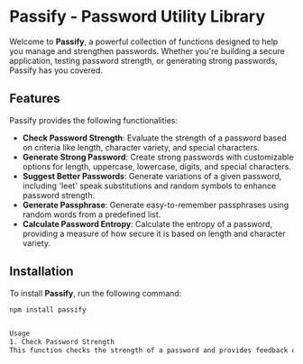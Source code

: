 # Passify - Password Utility Library

Welcome to **Passify**, a powerful collection of functions designed to help you manage and strengthen passwords. Whether you're building a secure application, testing password strength, or generating strong passwords, Passify has you covered.

## Features

Passify provides the following functionalities:

- **Check Password Strength**: Evaluate the strength of a password based on criteria like length, character variety, and special characters.
- **Generate Strong Password**: Create strong passwords with customizable options for length, uppercase, lowercase, digits, and special characters.
- **Suggest Better Passwords**: Generate variations of a given password, including 'leet' speak substitutions and random symbols to enhance password strength.
- **Generate Passphrase**: Generate easy-to-remember passphrases using random words from a predefined list.
- **Calculate Password Entropy**: Calculate the entropy of a password, providing a measure of how secure it is based on length and character variety.

## Installation

To install **Passify**, run the following command:

```bash
npm install passify


Usage
1. Check Password Strength
This function checks the strength of a password and provides feedback on how to improve it.
